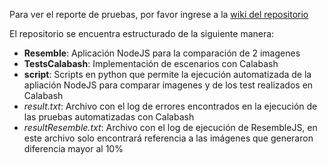 Para ver el reporte de pruebas, por favor ingrese a la [wiki del repositorio](https://github.com/pcastellanosandes/ATParcial2/wiki)

El repositorio se encuentra estructurado de la siguiente manera:
* **Resemble**: Aplicación NodeJS para la comparación de 2 imagenes
* **TestsCalabash**: Implementación de escenarios con Calabash
* **script**: Scripts en python que permite la ejecución automatizada de la apliación NodeJS para comparar imagenes y de los test realizados en Calabash
* _result.txt_: Archivo con el log de errores encontrados en la ejecución de las pruebas automatizadas con Calabash
* _resultResemble.txt_: Archivo con el log de ejecución de ResembleJS, en este archivo solo encontrará referencia a las imágenes que generaron diferencia mayor al 10%
